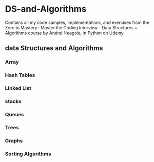 # DS-and-Algorithms
Contains all my code samples, implementations, and exercises from the Zero to Mastery : Master the Coding Interview - Data Structures + Algorithms course by Andrei Neagoie, in Python on Udemy.
## data Structures and Algorithms
### Array 
### Hash Tables
### Linked List 
### stacks 
### Queues
### Trees
### Graphs
### Sorting Algorithms

